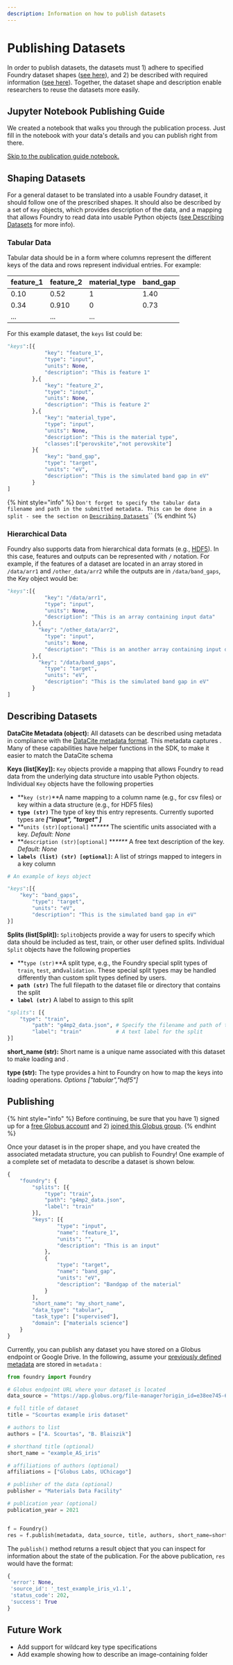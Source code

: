 ```yaml
---
description: Information on how to publish datasets
---
```


# Publishing Datasets

In order to publish datasets, the datasets must 1) adhere to specified Foundry dataset shapes ([see here](publishing-datasets.md#shaping-datasets)), and 2)  be described with required information ([see here](publishing-datasets.md#describing-datasets)). Together, the dataset shape and description enable researchers to reuse the datasets more easily.

## Jupyter Notebook Publishing Guide

We created a notebook that walks you through the publication process. Just fill in the notebook with your data's details and you can publish right from there.

[Skip to the publication guide notebook.](https://github.com/MLMI2-CSSI/foundry/blob/main/examples/publishing-guides/dataset\_publishing.ipynb)

## Shaping Datasets

For a general dataset to be translated into a usable Foundry dataset, it should follow one of the prescribed shapes. It should also be described by a set of `Key` objects, which provides description of the data, and a mapping that allows Foundry to read data into usable Python objects ([see Describing Datasets](publishing-datasets.md#describing-datasets) for more info).&#x20;

### **Tabular Data**

Tabular data should be in a form where columns represent the different keys of the data and rows represent individual entries. For example:

| **feature\_1** | **feature\_2** | **material\_type** | band\_gap |
| -------------- | -------------- | ------------------ | --------- |
| 0.10           | 0.52           | 1                  | 1.40      |
| 0.34           | 0.910          | 0                  | 0.73      |
| ...            | ...            | ...                |           |

For this example dataset, the `keys` list could be: &#x20;

```python
"keys":[{
		 	"key": "feature_1",
			"type": "input",
			"units": None,
			"description": "This is feature 1"
		},{
			"key": "feature_2",
			"type": "input",
			"units": None,
			"description": "This is feature 2"
		},{
			"key": "material_type",
			"type": "input",
			"units": None,
			"description": "This is the material type",
			"classes":["perovskite","not perovskite"]
		}{
			"key": "band_gap",
			"type": "target",
			"units": "eV",
			"description": "This is the simulated band gap in eV"
		}
]
```

{% hint style="info" %}
`Don't forget to specify the tabular data filename and path in the submitted metadata. This can be done in a split - see the section on` [`Describing Datasets`](publishing-datasets.md#describing-datasets)``
{% endhint %}

### Hierarchical Data

Foundry also supports data from hierarchical data formats (e.g., [HDF5](https://www.h5py.org)). In this case, features and outputs can be represented with `/` notation. For example, if the features of a dataset are located in an array stored in `/data/arr1` and `/other_data/arr2` while the outputs are in `/data/band_gaps`, the Key object would be:

```python
"keys":[{
			"key": "/data/arr1",
			"type": "input",
			"units": None,
			"description": "This is an array containing input data"
		},{
		  "key": "/other_data/arr2",
			"type": "input",
			"units": None,
			"description": "This is an another array containing input data"
		},{
		  "key": "/data/band_gaps",
			"type": "target",
			"units": "eV",
			"description": "This is the simulated band gap in eV"
		}
]
```

## Describing Datasets

**DataCite Metadata (object):** All datasets can be described using metadata in compliance with the [DataCite metadata format](https://schema.datacite.org). This metadata captures . Many of these capabilities have helper functions in the SDK, to make it easier to match the DataCite schema

**Keys (list\[Key]):** `Key` objects provide a mapping that allows Foundry to read data from the underlying data structure into usable Python objects. Individual `Key` objects have the following properties

* **`key (str)`**A name mapping to a column name (e.g., for csv files) or key within a data structure (e.g., for HDF5 files)
* **`type (str)`** The type of key this entry represents. Currently suported types are _**\["input", "target" ]**_
* **`units (str)[optional]` **_****_ The scientific units associated with a key. _Default: None_
* **`description (str)[optional]` **_****_ A free text description of the key. _Default: None_
* **`labels (list) (str) [optional]`:** A list of strings mapped to integers in a key column

```python
# An example of keys object

"keys":[{
    "key": "band_gaps",
		"type": "target",
		"units": "eV",
		"description": "This is the simulated band gap in eV"
}]
```

**Splits (list\[Split]):** `Split`objects provide a way for users to specify which data should be included as test, train, or other user defined splits. Individual `Split` objects have the following properties

* **`type (str)`**A split type, e.g., the Foundry special split types of `train`, `test`,  and`validation`. These special split types may be handled differently than custom split types defined by users.&#x20;
* **`path (str)`** The full filepath to the dataset file or directory that contains the split
* **`label (str)`** A label to assign to this split

```python
"splits": [{
    "type": "train",
		"path": "g4mp2_data.json", # Specify the filename and path of the source file
		"label": "train"           # A text label for the split
}]
```

**short\_name (str):** Short name is a unique name associated with this dataset to make loading and .&#x20;

**type (str):** The type provides a hint to Foundry on how to map the keys into loading operations. _Options \["tabular","hdf5"]_

## Publishing

{% hint style="info" %}
Before continuing, be sure that you have 1) signed up for a [free Globus account](https://app.globus.org) and 2) [joined this Globus group](https://app.globus.org/groups/cc192dca-3751-11e8-90c1-0a7c735d220a/about).
{% endhint %}

Once your dataset is in the proper shape, and you have created the associated metadata structure, you can publish to Foundry! One example of a complete set of metadata to describe a dataset is shown below.

```python
{
	"foundry": {
		"splits": [{
			"type": "train",
			"path": "g4mp2_data.json",
			"label": "train"
		}],
		"keys": [{
				"type": "input",
				"name": "feature_1",
				"units": "",
				"description": "This is an input"
			},
			{
				"type": "target",
				"name": "band_gap",
				"units": "eV",
				"description": "Bandgap of the material"
			}
		],
		"short_name": "my_short_name",
		"data_type": "tabular",
		"task_type": ["supervised"],
		"domain": ["materials science"]
	}
}
```

Currently, you can publish any dataset you have stored on a Globus endpoint or Google Drive. In the following, assume your [previously defined metadata](publishing-datasets.md#describing-datasets) are stored in `metadata` :

```python
from foundry import Foundry

# Globus endpoint URL where your dataset is located
data_source = "https://app.globus.org/file-manager?origin_id=e38ee745-6d04-11e5-ba46-22000b92c6ec&origin_path=%2Ffoundry%2F_test_blaiszik_foundry_iris_v1.2%2F"

# full title of dataset
title = "Scourtas example iris dataset"

# authors to list 
authors = ["A. Scourtas", "B. Blaiszik"]

# shorthand title (optional)
short_name = "example_AS_iris"

# affiliations of authors (optional)
affiliations = ["Globus Labs, UChicago"]

# publisher of the data (optional)
publisher = "Materials Data Facility"

# publication year (optional)
publication_year = 2021


f = Foundry()
res = f.publish(metadata, data_source, title, authors, short_name=short_name))
```

The `publish()` method returns a result object that you can inspect for information about the state of the publication. For the above publication, `res` would have the format:

```python
{
 'error': None,
 'source_id': '_test_example_iris_v1.1',
 'status_code': 202,
 'success': True
}
```



## Future Work

* Add support for wildcard key type specifications
* Add example showing how to describe an image-containing folder
